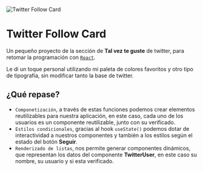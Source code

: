 ![Twitter Follow Card](/public/tw-follow-card.png)

# Twitter Follow Card

Un pequeño proyecto de la sección de **Tal vez te guste** de twitter, para retomar la programación con [`React`](https://es.react.dev/).

Le di un toque personal utilizando mi paleta de colores favoritos y otro tipo de tipografía, sin modificar tanto la base de twitter.

## ¿Qué repase?

- `Componetización`, a través de estas funciones podemos crear elementos reutilizables para nuestra aplicación, en este caso, cada uno de los usuarios es un componente reutilizable, junto con su verificado.
- `Estilos condicionales`, gracias al hook `useState()` podemos dotar de interactividad a nuestros componentes y también a los estilos según el estado del botón **Seguir**.
- `Renderizado de listas`, nos permite generar componentes dinámicos, que representan los datos del componente **TwitterUser**, en este caso su nombre, su usuario y si  esta verificado.

